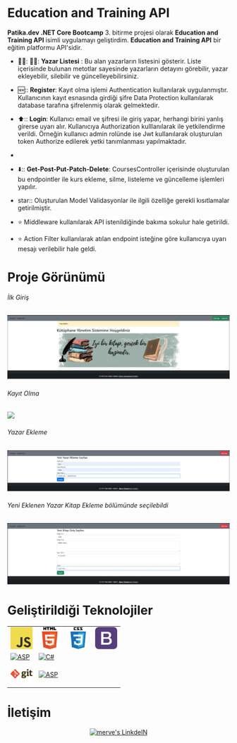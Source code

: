 
<h1>Education and Training API</h1>

**Patika.dev .NET Core Bootcamp** 3. bitirme projesi olarak **Education and Training API** isimli uygulamayı geliştirdim.  **Education and Training API** bir eğitim platformu API'sidir. 



* 🙇‍♂️: 🙇‍♀️: **Yazar Listesi** : Bu alan yazarların listesini gösterir. Liste içerisinde bulunan metotlar sayesinde yazarların detayını görebilir, yazar ekleyebilir, silebilir ve güncelleyebilirsiniz. 

* 🆕:: **Register**: Kayıt olma işlemi Authentication kullanılarak uygulanmıştır. Kullanıcının kayıt esnasında girdiği şifre Data Protection kullanılarak database tarafına şifrelenmiş olarak gelmektedir. 
* ⬆️:: **Login**: Kullanıcı email ve şifresi ile giriş yapar, herhangi birini yanlış girerse uyarı alır.
         Kullanıcıya Authorization kulllanılarak ile yetkilendirme verildi. Örneğin kullanıcı admin rolünde ise Jwt kullanılarak oluşturulan token Authorize edilerek yetki tanımlanması yapılmaktadır.
* 
* ⬇️:: **Get-Post-Put-Patch-Delete**: CoursesController içerisinde oluşturulan bu endpointler ile kurs ekleme, silme, listeleme ve güncelleme işlemleri yapılır.

* star:: Oluşturulan Model Validasyonlar ile ilgili özelliğe gerekli kısıtlamalar getirilmiştir.
* :star: Middleware kullanılarak API istenildiğinde bakıma sokulur hale getirildi.
* :star: Action Filter kullanılarak atılan endpoint isteğine göre kullanıcıya uyarı mesajı verilebilir hale geldi. 


 <h1 id="built-with">Proje Görünümü</h1>
<h6>İlk Giriş</h6>
<img src="https://github.com/merve611/LibraryManagementSystem/blob/master/images/ilkgiris.JPG"/>
<h6>Kayıt Olma</h6>
<img src="https://github.com/merve611/LibraryManagementSystem/blob/master/images/kayıtolma.JPG"/>

<h6>Yazar Ekleme</h6>
<img src="https://github.com/merve611/LibraryManagementSystem/blob/master/images/yazarekleme.JPG"/>
<h6>Yeni Eklenen Yazar Kitap Ekleme bölümünde seçilebildi</h6>
<img src="https://github.com/merve611/LibraryManagementSystem/blob/master/images/yenieklenenyazarlistedeçıktı.JPG"/>











 <h1 id="built-with">Geliştirildiği Teknolojiler</h1>

<table>
  <tbody>
    <tr>
      <td><a href="#"><img alt="JavaScript" height="50px" src="https://raw.githubusercontent.com/github/explore/80688e429a7d4ef2fca1e82350fe8e3517d3494d/topics/javascript/javascript.png"></a></td>
      <td><a href="#"><img alt="HTML5" title="HTML5" height="50px"                      src="https://raw.githubusercontent.com/github/explore/80688e429a7d4ef2fca1e82350fe8e3517d3494d/topics/html/html.png" /></a></td>
       <td><a href="#"><img alt="CSS3" title="CSS3" height="50px"
                        src="https://raw.githubusercontent.com/github/explore/80688e429a7d4ef2fca1e82350fe8e3517d3494d/topics/css/css.png" /></a>
            </td>
       <td><a href="#"><img alt="Bootstrap" title="Bootstrap" height="50px"
                        src="https://raw.githubusercontent.com/github/explore/80688e429a7d4ef2fca1e82350fe8e3517d3494d/topics/bootstrap/bootstrap.png" /></a>
            </td>
    </tr
    <tr>
      <td><a href="#"><img alt="ASP" title="ASP" height="50px"
                        src="https://www.vectorlogo.zone/logos/dotnet/dotnet-ar21.svg" /></a>
            </td>
      <td><a href="#"><img alt="C#" title="C#" height="50px"
                         /></a>
            </td>
       <td>
            </td>
      <td>
            </td>
    </tr>
    <tr>
       <td><a href="#"><img alt="Git" title="Git" height="50px"
                        src="https://raw.githubusercontent.com/github/explore/80688e429a7d4ef2fca1e82350fe8e3517d3494d/topics/git/git.png" /></a>
            </td>
      <td><a href="#"><img alt="ASP" title="ASP" height="30px"
                        src="https://img.shields.io/badge/-ASP.NET-5C2D91?style=flat&logo=.net&logoColor=white" /></a>
            </td>
       
    
   <tr>
     </td>
      
  </tbody>
</table>


<h1 > İletişim</h1>

<p align="center">
</a>
<a href="https://www.linkedin.com/in/merve-akkoyunlu-2bb1881a8/">
  <img alt="merve's LinkdeIN" width="35px" src="https://image.flaticon.com/icons/png/512/174/174857.png" />
</a>

</p>













